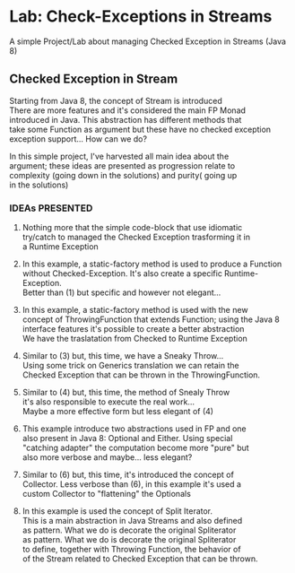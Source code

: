 # Lab: Check-Exceptions in Streams
A simple Project/Lab about managing Checked Exception in Streams  (Java 8)



## Checked Exception in Stream ##

Starting from Java 8, the concept of Stream is introduced</br> 
There are more features and it's considered the main FP Monad</br>
introduced in Java. This abstraction has different methods that</br>
take some Function as argument but these have no checked exception</br>
exception support... How can we do?</br>

In this simple project, I've harvested all main idea about the</br>
argument; these ideas are presented as progression relate to</br>
complexity (going down in the solutions) and purity( going up</br>
in the solutions)</br>


### IDEAs PRESENTED ###

 
1. Nothing more that the simple code-block that use idiomatic</br>
   try/catch to managed the Checked Exception trasforming it in</br>
   a Runtime Exception</br>


2. In this example, a static-factory method is used to produce a Function</br>
   without Checked-Exception. It's also create a specific Runtime-Exception.</br>
   Better than (1) but specific and however not elegant...</br>


3. In this example, a static-factory method is used with the new</br>
   concept of ThrowingFunction that extends Function; using the Java 8</br>
   interface features it's possible to create a better abstraction</br>
   We have the traslatation from Checked to Runtime Exception</br>
  
  
4. Similar to (3) but, this time, we have a Sneaky Throw...</br>
   Using some trick on Generics translation we can retain the</br>
   Checked Exception that can be thrown in the ThrowingFunction.</br>
               

5. Similar to (4) but, this time, the method of Snealy Throw</br>
   it's also responsible to execute the real work...</br>
   Maybe a more effective form but less elegant of (4)</br>


6. This example introduce two abstractions used in FP and one</br>
   also present in Java 8: Optional and Either. Using special</br>
   "catching adapter" the computation become more "pure" but</br>
   also more verbose and maybe... less elegant?</br>


7. Similar to (6) but, this time, it's introduced the concept of</br>
   Collector. Less verbose than (6), in this example it's used a</br>
   custom Collector to "flattening" the Optionals</br>


8. In this example is used the concept of Split Iterator.</br>
   This is a main abstraction in Java Streams and also defined</br>
   as pattern. What we do is decorate the original Spliterator</br>
   as pattern. What we do is decorate the original Spliterator</br>
   to define, together with Throwing Function, the behavior of</br>
   of the Stream related to Checked Exception that can be thrown.</br>
